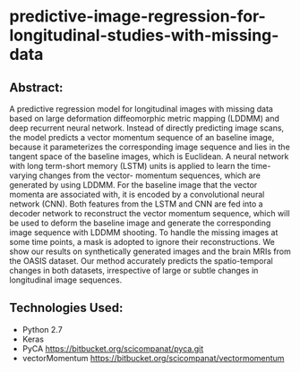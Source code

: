 # predictive-image-regression-for-longitudinal-studies-with-missing-data

Abstract:
---------
A predictive regression model for longitudinal images with missing data based on large deformation diffeomorphic metric mapping (LDDMM) and deep recurrent neural network. Instead of directly predicting image scans, the model predicts a vector momentum sequence of an baseline image, because it parameterizes the corresponding image sequence and lies in the tangent space of the baseline images, which is Euclidean. A neural network with long term-short memory (LSTM) units is applied to learn the time-varying changes from the vector- momentum sequences, which are generated by using LDDMM. For the baseline image that the vector momenta are associated with, it is encoded by a convolutional neural network (CNN). Both features from the LSTM and CNN are fed into a decoder network to reconstruct the vector momentum sequence, which will be used to deform the baseline image and generate the corresponding image sequence with LDDMM shooting. To handle the missing images at some time points, a mask is adopted to ignore their reconstructions. We show our results on synthetically generated images and the brain MRIs from the OASIS dataset. Our method accurately predicts the spatio-temporal changes in both datasets, irrespective of large or subtle changes in longitudinal image sequences.

Technologies Used:
------------------
- Python 2.7
- Keras
- PyCA https://bitbucket.org/scicompanat/pyca.git
- vectorMomentum https://bitbucket.org/scicompanat/vectormomentum


